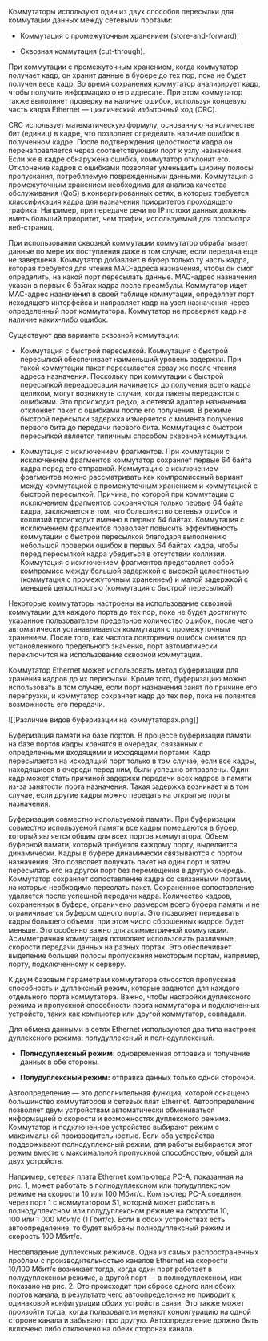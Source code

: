 Коммутаторы используют один из двух способов пересылки для коммутации данных между сетевыми портами:

- Коммутация с промежуточным хранением (store-and-forward);

- Сквозная коммутация (cut-through).

При коммутации с промежуточным хранением, когда коммутатор получает кадр, он хранит данные в буфере до тех пор, пока не будет получен весь кадр. Во время сохранения коммутатор анализирует кадр, чтобы получить информацию о его адресате. При этом коммутатор также выполняет проверку на наличие ошибок, используя концевую часть кадра Ethernet — циклический избыточный код (CRC).

CRC использует математическую формулу, основанную на количестве бит (единиц) в кадре, что позволяет определить наличие ошибок в полученном кадре. После подтверждения целостности кадра он перенаправляется через соответствующий порт к узлу назначения. Если же в кадре обнаружена ошибка, коммутатор отклонит его. Отклонение кадров с ошибками позволяет уменьшить ширину полосы пропускания, потребляемую поврежденными данными. Коммутация с промежуточным хранением необходима для анализа качества обслуживания (QoS) в конвергированных сетях, в которых требуется классификация кадра для назначения приоритетов проходящего трафика. Например, при передаче речи по IP потоки данных должны иметь больший приоритет, чем трафик, используемый для просмотра веб-страниц.

При использовании сквозной коммутации коммутатор обрабатывает данные по мере их поступления даже в том случае, если передача еще не завершена. Коммутатор добавляет в буфер только ту часть кадра, которая требуется для чтения MAC-адреса назначения, чтобы он смог определить, на какой порт пересылать данные. MAC-адрес назначения указан в первых 6 байтах кадра после преамбулы. Коммутатор ищет MAC-адрес назначения в своей таблице коммутации, определяет порт исходящего интерфейса и направляет кадр на узел назначения через определенный порт коммутатора. Коммутатор не проверяет кадр на наличие каких-либо ошибок.

Существуют два варианта сквозной коммутации:

- Коммутация с быстрой пересылкой. Коммутация с быстрой пересылкой обеспечивает наименьший уровень задержки. При такой коммутации пакет пересылается сразу же после чтения адреса назначения. Поскольку при коммутации с быстрой пересылкой переадресация начинается до получения всего кадра целиком, могут возникнуть случаи, когда пакеты передаются с ошибками. Это происходит редко, а сетевой адаптер назначения отклоняет пакет с ошибками после его получения. В режиме быстрой пересылки задержка измеряется с момента получения первого бита до передачи первого бита. Коммутация с быстрой пересылкой является типичным способом сквозной коммутации.

- Коммутация с исключением фрагментов. При коммутации с исключением фрагментов коммутатор сохраняет первые 64 байта кадра перед его отправкой. Коммутацию с исключением фрагментов можно рассматривать как компромиссный вариант между коммутацией с промежуточным хранением и коммутацией с быстрой пересылкой. Причина, по которой при коммутации с исключением фрагментов сохраняются только первые 64 байта кадра, заключается в том, что большинство сетевых ошибок и коллизий происходит именно в первых 64 байтах. Коммутация с исключением фрагментов позволяет повысить эффективность коммутации с быстрой пересылкой благодаря выполнению небольшой проверки ошибок в первых 64 байтах кадра, чтобы перед пересылкой кадра убедиться в отсутствии коллизии. Коммутация с исключением фрагментов представляет собой компромисс между большой задержкой с высокой целостностью (коммутация с промежуточным хранением) и малой задержкой с меньшей целостностью (коммутация с быстрой пересылкой).

Некоторые коммутаторы настроены на использование сквозной коммутации для каждого порта до тех пор, пока не будет достигнуто указанное пользователем предельное количество ошибок, после чего автоматически устанавливается коммутация с промежуточным хранением. После того, как частота повторения ошибок снизится до установленного предельного значения, порт автоматически переключится на использование сквозной коммутации.

Коммутатор Ethernet может использовать метод буферизации для хранения кадров до их пересылки. Кроме того, буферизацию можно использовать в том случае, если порт назначения занят по причине его перегрузки, и коммутатор сохраняет кадр до тех пор, пока не появится возможность его передачи.

![[Различие видов буферизации на коммутаторах.png]]

Буферизация памяти на базе портов. В процессе буферизации памяти на базе портов кадры хранятся в очередях, связанных с определенными входящими и исходящими портами. Кадр пересылается на исходящий порт только в том случае, если все кадры, находящиеся в очереди перед ним, были успешно отправлены. Один кадр может стать причиной задержки передачи всех кадров в памяти из-за занятости порта назначения. Такая задержка возникает и в том случае, если другие кадры можно передать на открытые порты назначения.

Буферизация совместно используемой памяти. При буферизации совместно используемой памяти все кадры помещаются в буфер, который является общим для всех портов коммутатора. Объем буферной памяти, который требуется каждому порту, выделяется динамически. Кадры в буфере динамически связываются с портом назначения. Это позволяет получать пакет на один порт и затем пересылать его на другой порт без перемещения в другую очередь. Коммутатор сохраняет сопоставление кадра со связанными портами, на которые необходимо переслать пакет. Сохраненное сопоставление удаляется после успешной передачи кадра. Количество кадров, сохраненных в буфере, ограничено размером всего буфера памяти и не ограничивается буфером одного порта. Это позволяет передавать кадры большего объема, при этом число сброшенных кадров будет меньше. Это особенно важно для асимметричной коммутации. Асимметричная коммутация позволяет использовать различные скорости передачи данных на разных портах. Это обеспечивает выделение большей полосы пропускания некоторым портам, например, порту, подключенному к серверу.

К двум базовым параметрам коммутатора относятся пропускная способность и дуплексный режим, которые задаются для каждого отдельного порта коммутатора. Важно, чтобы настройки дуплексного режима и пропускной способности порта коммутатора и подключенных устройств, таких как компьютер или другой коммутатор, совпадали.

Для обмена данными в сетях Ethernet используются два типа настроек дуплексного режима: полудуплексный и полнодуплексный.

- **Полнодуплексный режим:** одновременная отправка и получение данных в обе стороны.

- **Полудуплексный режим:** отправка данных только одной стороной.

Автоопределение — это дополнительная функция, которой оснащено большинство коммутаторов и сетевых плат Ethernet. Автоопределение позволяет двум устройствам автоматически обмениваться информацией о скорости и возможностях дуплексного режима. Коммутатор и подключенное устройство выбирают режим с максимальной производительностью. Если оба устройства поддерживают полнодуплексный режим, для работы выбирается этот режим вместе с максимальной пропускной способностью, общей для двух устройств.

Например, сетевая плата Ethernet компьютера PC-A, показанная на рис. 1, может работать в полнодуплексном или полудуплексном режиме на скорости 10 или 100 Мбит/с. Компьютер PC-A соединен через порт 1 с коммутатором S1, который может работать в полнодуплексном или полудуплексном режиме на скорости 10, 100 или 1 000 Мбит/с (1 Гбит/с). Если в обоих устройствах есть автоопределение, то будет выбраны полнодуплексный режим и скорость 100 Мбит/с.

Несовпадение дуплексных режимов. Одна из самых распространенных проблем с производительностью каналов Ethernet на скорости 10/100 Мбит/с возникает тогда, когда один порт работает в полудуплексном режиме, а другой порт — в полнодуплексном, как показано на рис. 2. Это происходит при сбросе одного или обоих портов канала, в результате чего автоопределение не приводит к одинаковой конфигурации обоих устройств связи. Это также может произойти тогда, когда пользователи меняют конфигурацию на одной стороне канала и забывают про другую. Автоопределение должно быть включено либо отключено на обеих сторонах канала.